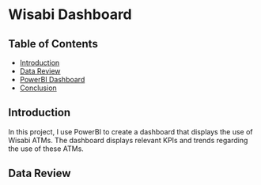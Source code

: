 # Wisabi Dashboard

## Table of Contents
* [Introduction](#introduction)
* [Data Review](#data-review)
* [PowerBI Dashboard](#powerbi-dashboard)
* [Conclusion](#conclusion)

## Introduction

In this project, I use PowerBI to create a dashboard that displays the use of Wisabi ATMs. The dashboard displays relevant KPIs and trends regarding the use of these ATMs. 

## Data Review

